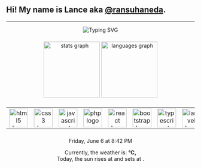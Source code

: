 ## Hi! My name is Lance aka <a href="https://linktr.ee/ransuhaneda" target="_blank">@ransuhaneda</a>.

---

<div align="center">
  <img src="https://readme-typing-svg.herokuapp.com?font=Fira+Code&weight=900&duration=4000&pause=500&color=EBB01C&center=true&vCenter=true&random=true&width=435&lines=%7C+Graphic+Designer+%7C;Sometimes+i+draw.;%7C+Full-Stack+Developer+%7C;%7C+Digital+Artist+%7C" alt="Typing SVG" />
</div>

###

<div align="center">
  <img src="https://readme-stats-clone-ransu-hanedas-projects.vercel.app/api?username=ransuhaneda&hide_title=false&hide_rank=false&show_icons=true&include_all_commits=true&count_private=true&disable_animations=false&theme=gruvbox&locale=en&hide_border=false" height="150" alt="stats graph"  />
  <img src="https://readme-stats-clone-ransu-hanedas-projects.vercel.app/api/top-langs?username=ransuhaneda&locale=en&hide_title=false&layout=compact&card_width=320&langs_count=8&theme=gruvbox&hide_border=false" height="150" alt="languages graph"  />
</div>

###

<table align="center">
  <tr>
    <td align="center">
      <a href="https://developer.mozilla.org/en-US/docs/Web/HTML" target="_blank">
        <img src="https://cdn.jsdelivr.net/gh/devicons/devicon/icons/html5/html5-original.svg" width="50" alt="html5 logo"  />
      </a>
    </td>
    <td align="center">
      <a href="https://developer.mozilla.org/en-US/docs/Web/CSS" target="_blank">
        <img src="https://cdn.jsdelivr.net/gh/devicons/devicon/icons/css3/css3-original.svg" width="50" alt="css3 logo"  />
      </a>
    </td>
    <td align="center">
      <a href="https://developer.mozilla.org/en-US/docs/Web/JavaScript" target="_blank"> 
        <img src="https://cdn.jsdelivr.net/gh/devicons/devicon/icons/javascript/javascript-original.svg" width="50" alt="javascript logo"  />
      </a>
    </td>
    <td align="center">
      <a href="https://www.php.net/" target="_blank">
        <img src="https://cdn.jsdelivr.net/gh/devicons/devicon/icons/php/php-original.svg" width="50" alt="php logo"  />
      </a>
    </td>
    <td align="center">
      <a href="https://react.dev/" target="_blank">
        <img src="https://cdn.jsdelivr.net/gh/devicons/devicon/icons/react/react-original.svg" width="50" alt="react logo"  />
      </a>
    </td>
    <td align="center">
      <a href="https://getbootstrap.com/docs/5.3/getting-started/introduction/" target="_blank"> 
        <img src="https://cdn.jsdelivr.net/gh/devicons/devicon@latest/icons/bootstrap/bootstrap-original.svg" width="50" alt="bootstrap logo"/>
      </a> 
    </td>
    <td align="center">
      <a href="https://www.typescriptlang.org/" target="_blank">
        <img src="https://cdn.jsdelivr.net/gh/devicons/devicon/icons/typescript/typescript-original.svg" width="50" alt="typescript logo"  />
      </a>
    </td>
    <td align="center">
      <a href="https://laravel.com/docs/12.x" target="_blank">
        <img src="https://cdn.jsdelivr.net/gh/devicons/devicon@latest/icons/laravel/laravel-original.svg" width="50" alt="laravel logo"/>
      </a>
    </td>
  </tr>
</table>

###

<div align="center">
    Friday, June 6 at 8:42 PM 
    <p>
        Currently, the weather is: <b> °C, <i></i></b>
        </br>
        Today, the sun rises at <b></b> and sets at <b></b>.
    </p>
</div>
